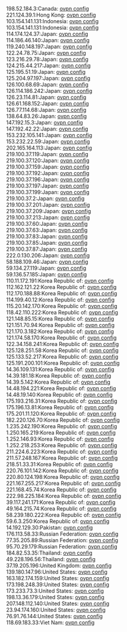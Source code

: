 198.52.184.3:Canada: [ovpn config](vpn/198_52_184_3.ovpn)  
221.124.39.1:Hong Kong: [ovpn config](vpn/221_124_39_1.ovpn)  
103.154.141.131:Indonesia: [ovpn config](vpn/103_154_141_131.ovpn)  
103.154.141.131:Indonesia: [ovpn config](vpn/103_154_141_131.ovpn)  
114.174.124.37:Japan: [ovpn config](vpn/114_174_124_37.ovpn)  
114.186.46.140:Japan: [ovpn config](vpn/114_186_46_140.ovpn)  
119.240.148.197:Japan: [ovpn config](vpn/119_240_148_197.ovpn)  
122.24.78.75:Japan: [ovpn config](vpn/122_24_78_75.ovpn)  
123.216.29.78:Japan: [ovpn config](vpn/123_216_29_78.ovpn)  
124.215.44.217:Japan: [ovpn config](vpn/124_215_44_217.ovpn)  
125.195.51.19:Japan: [ovpn config](vpn/125_195_51_19.ovpn)  
125.204.97.197:Japan: [ovpn config](vpn/125_204_97_197.ovpn)  
126.100.68.69:Japan: [ovpn config](vpn/126_100_68_69.ovpn)  
126.114.186.242:Japan: [ovpn config](vpn/126_114_186_242.ovpn)  
126.23.114.81:Japan: [ovpn config](vpn/126_23_114_81.ovpn)  
126.61.168.152:Japan: [ovpn config](vpn/126_61_168_152.ovpn)  
126.77.114.68:Japan: [ovpn config](vpn/126_77_114_68.ovpn)  
138.64.83.26:Japan: [ovpn config](vpn/138_64_83_26.ovpn)  
147.192.15.3:Japan: [ovpn config](vpn/147_192_15_3.ovpn)  
147.192.42.22:Japan: [ovpn config](vpn/147_192_42_22.ovpn)  
153.232.105.141:Japan: [ovpn config](vpn/153_232_105_141.ovpn)  
153.232.22.59:Japan: [ovpn config](vpn/153_232_22_59.ovpn)  
202.165.164.113:Japan: [ovpn config](vpn/202_165_164_113.ovpn)  
219.100.37.119:Japan: [ovpn config](vpn/219_100_37_119.ovpn)  
219.100.37.120:Japan: [ovpn config](vpn/219_100_37_120.ovpn)  
219.100.37.159:Japan: [ovpn config](vpn/219_100_37_159.ovpn)  
219.100.37.192:Japan: [ovpn config](vpn/219_100_37_192.ovpn)  
219.100.37.196:Japan: [ovpn config](vpn/219_100_37_196.ovpn)  
219.100.37.197:Japan: [ovpn config](vpn/219_100_37_197.ovpn)  
219.100.37.199:Japan: [ovpn config](vpn/219_100_37_199.ovpn)  
219.100.37.2:Japan: [ovpn config](vpn/219_100_37_2.ovpn)  
219.100.37.201:Japan: [ovpn config](vpn/219_100_37_201.ovpn)  
219.100.37.209:Japan: [ovpn config](vpn/219_100_37_209.ovpn)  
219.100.37.213:Japan: [ovpn config](vpn/219_100_37_213.ovpn)  
219.100.37.60:Japan: [ovpn config](vpn/219_100_37_60.ovpn)  
219.100.37.63:Japan: [ovpn config](vpn/219_100_37_63.ovpn)  
219.100.37.83:Japan: [ovpn config](vpn/219_100_37_83.ovpn)  
219.100.37.85:Japan: [ovpn config](vpn/219_100_37_85.ovpn)  
219.100.37.87:Japan: [ovpn config](vpn/219_100_37_87.ovpn)  
222.0.130.206:Japan: [ovpn config](vpn/222_0_130_206.ovpn)  
58.188.109.46:Japan: [ovpn config](vpn/58_188_109_46.ovpn)  
59.134.27.119:Japan: [ovpn config](vpn/59_134_27_119.ovpn)  
59.136.57.185:Japan: [ovpn config](vpn/59_136_57_185.ovpn)  
110.11.172.191:Korea Republic of: [ovpn config](vpn/110_11_172_191.ovpn)  
112.162.121.22:Korea Republic of: [ovpn config](vpn/112_162_121_22.ovpn)  
112.170.188.88:Korea Republic of: [ovpn config](vpn/112_170_188_88.ovpn)  
114.199.40.12:Korea Republic of: [ovpn config](vpn/114_199_40_12.ovpn)  
115.20.142.170:Korea Republic of: [ovpn config](vpn/115_20_142_170.ovpn)  
118.42.110.222:Korea Republic of: [ovpn config](vpn/118_42_110_222.ovpn)  
121.148.85.15:Korea Republic of: [ovpn config](vpn/121_148_85_15.ovpn)  
121.151.70.94:Korea Republic of: [ovpn config](vpn/121_151_70_94.ovpn)  
121.170.3.182:Korea Republic of: [ovpn config](vpn/121_170_3_182.ovpn)  
121.174.58.170:Korea Republic of: [ovpn config](vpn/121_174_58_170.ovpn)  
122.34.158.241:Korea Republic of: [ovpn config](vpn/122_34_158_241.ovpn)  
125.128.251.58:Korea Republic of: [ovpn config](vpn/125_128_251_58.ovpn)  
125.133.52.217:Korea Republic of: [ovpn config](vpn/125_133_52_217.ovpn)  
125.191.200.101:Korea Republic of: [ovpn config](vpn/125_191_200_101.ovpn)  
14.36.109.131:Korea Republic of: [ovpn config](vpn/14_36_109_131.ovpn)  
14.39.181.18:Korea Republic of: [ovpn config](vpn/14_39_181_18.ovpn)  
14.39.5.142:Korea Republic of: [ovpn config](vpn/14_39_5_142.ovpn)  
14.48.194.221:Korea Republic of: [ovpn config](vpn/14_48_194_221.ovpn)  
14.48.19.140:Korea Republic of: [ovpn config](vpn/14_48_19_140.ovpn)  
175.193.216.31:Korea Republic of: [ovpn config](vpn/175_193_216_31.ovpn)  
175.196.13.81:Korea Republic of: [ovpn config](vpn/175_196_13_81.ovpn)  
175.201.11.120:Korea Republic of: [ovpn config](vpn/175_201_11_120.ovpn)  
182.220.126.70:Korea Republic of: [ovpn config](vpn/182_220_126_70.ovpn)  
1.235.242.190:Korea Republic of: [ovpn config](vpn/1_235_242_190.ovpn)  
1.250.165.219:Korea Republic of: [ovpn config](vpn/1_250_165_219.ovpn)  
1.252.146.93:Korea Republic of: [ovpn config](vpn/1_252_146_93.ovpn)  
1.252.218.253:Korea Republic of: [ovpn config](vpn/1_252_218_253.ovpn)  
211.224.6.223:Korea Republic of: [ovpn config](vpn/211_224_6_223.ovpn)  
211.57.248.167:Korea Republic of: [ovpn config](vpn/211_57_248_167.ovpn)  
218.51.33.31:Korea Republic of: [ovpn config](vpn/218_51_33_31.ovpn)  
220.76.101.142:Korea Republic of: [ovpn config](vpn/220_76_101_142.ovpn)  
220.80.124.198:Korea Republic of: [ovpn config](vpn/220_80_124_198.ovpn)  
221.167.255.217:Korea Republic of: [ovpn config](vpn/221_167_255_217.ovpn)  
221.168.45.74:Korea Republic of: [ovpn config](vpn/221_168_45_74.ovpn)  
222.98.225.184:Korea Republic of: [ovpn config](vpn/222_98_225_184.ovpn)  
39.117.241.171:Korea Republic of: [ovpn config](vpn/39_117_241_171.ovpn)  
49.164.215.74:Korea Republic of: [ovpn config](vpn/49_164_215_74.ovpn)  
58.239.180.222:Korea Republic of: [ovpn config](vpn/58_239_180_222.ovpn)  
59.6.3.250:Korea Republic of: [ovpn config](vpn/59_6_3_250.ovpn)  
14.192.129.30:Pakistan: [ovpn config](vpn/14_192_129_30.ovpn)  
176.113.58.33:Russian Federation: [ovpn config](vpn/176_113_58_33.ovpn)  
77.35.205.89:Russian Federation: [ovpn config](vpn/77_35_205_89.ovpn)  
95.70.29.179:Russian Federation: [ovpn config](vpn/95_70_29_179.ovpn)  
184.82.53.35:Thailand: [ovpn config](vpn/184_82_53_35.ovpn)  
49.228.196.56:Thailand: [ovpn config](vpn/49_228_196_56.ovpn)  
37.19.205.196:United Kingdom: [ovpn config](vpn/37_19_205_196.ovpn)  
139.180.147.96:United States: [ovpn config](vpn/139_180_147_96.ovpn)  
163.182.174.159:United States: [ovpn config](vpn/163_182_174_159.ovpn)  
173.198.248.39:United States: [ovpn config](vpn/173_198_248_39.ovpn)  
173.233.73.3:United States: [ovpn config](vpn/173_233_73_3.ovpn)  
198.13.36.179:United States: [ovpn config](vpn/198_13_36_179.ovpn)  
207.148.112.140:United States: [ovpn config](vpn/207_148_112_140.ovpn)  
23.94.174.160:United States: [ovpn config](vpn/23_94_174_160.ovpn)  
76.91.76.144:United States: [ovpn config](vpn/76_91_76_144.ovpn)  
118.69.183.33:Viet Nam: [ovpn config](vpn/118_69_183_33.ovpn)  
